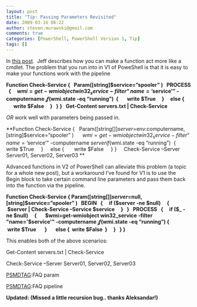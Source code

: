 ```yaml
---
layout: post
title: "Tip: Passing Parameters Revisited"
date: 2009-03-16 06:22
author: steven.murawski@gmail.com
comments: true
categories: [PowerShell, PowerShell Version 1, Tip]
tags: []
---
```



In [this post](/blog/2009/03/tip-passing-parameters).  Jeff describes how you can make a function act more like a cmdlet.
The problem that you run into in V1 of PoweShell is that it is easy to make your functions work with the pipeline



**Function Check-Service {
  Param([string]$service=”spooler” )
  PROCESS
  {
    $wmi=get-wmiobject win32_service -filter “name=’$service’” -computername $_ 
    if ($wmi.state -eq “running”)  {
      write $True
    }
    else {
      write $False
    }
  }
}
 
Get-Content servers.txt | Check-Service**



*OR* work well with parameters being passed in.



**Function Check-Service {
  Param([string[]]$server=$env:computername, [string]$service=”spooler” ) 
    $wmi=get-wmiobject win32_service -filter “name=’$service’” -computername $server 
    if ($wmi.state -eq “running”)  {
      write $True
    }
    else {
      write $False
    }
} 
  
Check-Service –Server Server01, Server02, Server03 **



Advanced functions in V2 of PowerShell can alleviate this problem (a topic for a whole new post), but a workaround I’ve found for V1 is to use the Begin block to take certain command line parameters and pass them back into the function via the pipeline.



**Function Check-Service {
Param([string[]]$server=$null,[string]$service=”spooler” )
  BEGIN
  {
    if ($server -ne $null)
    {
      $server | Check-Service –Service $service
    }
  }
  PROCESS
  {
    if ($_ -ne $null)
    {
      $wmi=get-wmiobject win32_service -filter "name='$service'" -computername $_
      if ($wmi.state -eq “running”)  {
        write $True
      }
      else {  write $False  }
    }
  }
}**



This enables both of the above scenarios:



Get-Content servers.txt | Check-Service



Check-Service –Server Server01, Server02, Server03



<a href="http://blogs.msdn.com/powershell/archive/2009/03/01/powershell-folksonomy.aspx" target="_blank">PSMDTAG</a>:FAQ param



<a href="http://blogs.msdn.com/powershell/archive/2009/03/01/powershell-folksonomy.aspx" target="_blank">PSMDTAG</a>:FAQ pipeline



**Updated: (Missed a little recursion bug.. thanks Aleksandar!)**

